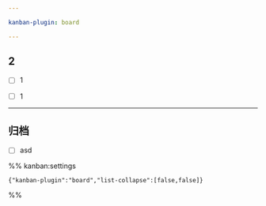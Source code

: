 ```yaml
---

kanban-plugin: board

---
```


## 



## 2

- [ ] 1
- [ ] 1


***

## 归档

- [ ] asd

%% kanban:settings
```
{"kanban-plugin":"board","list-collapse":[false,false]}
```
%%